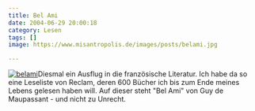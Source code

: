 ```yaml
---
title: Bel Ami
date: 2004-06-29 20:00:18
category: Lesen
tags: []
image: https://www.misantropolis.de/images/posts/belami.jpg

---
```


[![](http://www.misantropolis.de/wp-content/uploads/2008/04/belami.jpg "belami")](http://www.misantropolis.de/wp-content/uploads/2008/04/belami.jpg)Diesmal ein Ausflug in die französische Literatur. Ich habe da so eine Leseliste von Reclam, deren 600 Bücher ich bis zum Ende meines Lebens gelesen haben will. Auf dieser steht "Bel Ami" von Guy de Maupassant - und nicht zu Unrecht.

